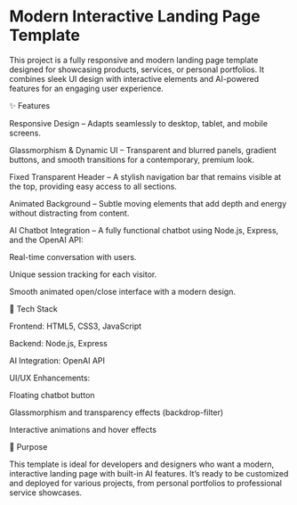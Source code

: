 # Modern Interactive Landing Page Template

This project is a fully responsive and modern landing page template designed for showcasing products, services, or personal portfolios. It combines sleek UI design with interactive elements and AI-powered features for an engaging user experience.

✨ Features

Responsive Design – Adapts seamlessly to desktop, tablet, and mobile screens.

Glassmorphism & Dynamic UI – Transparent and blurred panels, gradient buttons, and smooth transitions for a contemporary, premium look.

Fixed Transparent Header – A stylish navigation bar that remains visible at the top, providing easy access to all sections.

Animated Background – Subtle moving elements that add depth and energy without distracting from content.

AI Chatbot Integration –
A fully functional chatbot using Node.js, Express, and the OpenAI API:

Real-time conversation with users.

Unique session tracking for each visitor.

Smooth animated open/close interface with a modern design.

🧩 Tech Stack

Frontend: HTML5, CSS3, JavaScript

Backend: Node.js, Express

AI Integration: OpenAI API

UI/UX Enhancements:

Floating chatbot button

Glassmorphism and transparency effects (backdrop-filter)

Interactive animations and hover effects

🚀 Purpose

This template is ideal for developers and designers who want a modern, interactive landing page with built-in AI features. It’s ready to be customized and deployed for various projects, from personal portfolios to professional service showcases.
